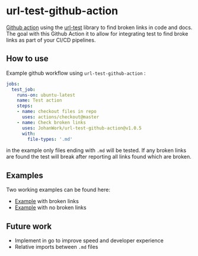 # url-test-github-action

[Github action](https://docs.github.com/en/actions) using the [url-test](https://github.com/JohanWork/url-test-github-action/pulls) library to find broken links in code and docs. The goal with this Github Action it to allow for integrating test to find broke links as part of your CI/CD pipelines. 


## How to use

Example github workflow using `url-test-github-action` :

```yaml
jobs:
  test_job:
    runs-on: ubuntu-latest
    name: Test action
    steps:
    - name: checkout files in repo
      uses: actions/checkout@master
    - name: Check broken links
      uses: JohanWork/url-test-github-action@v1.0.5
      with:
        file-types: '.md'
```

in the example only files ending with `.md` will be tested. If any broken links are found the test will break after reporting all links found which are broken. 

## Examples

Two working examples can be found here:
- [Example](https://github.com/JohanWork/url-test-github-action/pull/7) with broken links
- [Example](https://github.com/JohanWork/url-test-github-action/pull/87) with no broken links


## Future work

- Implement in go to improve speed and developer experience
- Relative imports between `.md` files